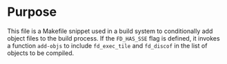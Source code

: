 # Purpose
This file is a Makefile snippet used in a build system to conditionally add object files to the build process. If the `FD_HAS_SSE` flag is defined, it invokes a function `add-objs` to include `fd_exec_tile` and `fd_discof` in the list of objects to be compiled.
